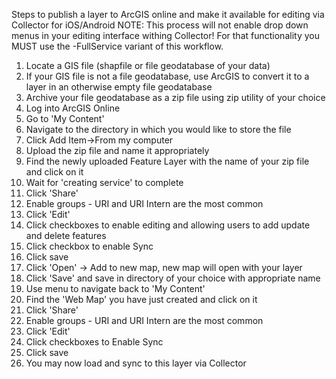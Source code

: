 
Steps to publish a layer to ArcGIS online and make it available for editing via Collector for iOS/Android
NOTE: This process will not enable drop down menus in your editing interface withing Collector!  For that functionality you MUST use the -FullService variant of this workflow.

1. Locate a GIS file (shapfile or file geodatabase of your data)
1. If your GIS file is not a file geodatabase, use ArcGIS to convert it to a layer in an otherwise empty file geodatabase
1. Archive your file geodatabase as a zip file using zip utility of your choice
1. Log into ArcGIS Online
1. Go to 'My Content'
1. Navigate to the directory in which you would like to store the file
1. Click Add Item->From my computer
1. Upload the zip file and name it appropriately
1. Find the newly uploaded Feature Layer with the name of your zip file and click on it
1. Wait for 'creating service' to complete
1. Click 'Share'
1. Enable groups - URI and URI Intern are the most common
1. Click 'Edit'
1. Click checkboxes to enable editing and allowing users to add update and delete features
1. Click checkbox to enable Sync
1. Click save
1. Click 'Open' -> Add to new map, new map will open with your layer
1. Click 'Save' and save in directory of your choice with appropriate name
1. Use menu to navigate back to 'My Content' 
1. Find the 'Web Map' you have just created and click on it
1. Click 'Share'
1. Enable groups - URI and URI Intern are the most common
1. Click 'Edit'
1. Click checkboxes to Enable Sync
1. Click save
1. You may now load and sync to this layer via Collector
